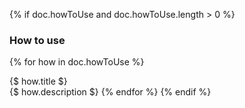 {% if doc.howToUse and doc.howToUse.length > 0 %}
### How to use
{% for how in doc.howToUse %}
<div class="how-to-use">{$ how.title $}</div>
{$ how.description $}
{% endfor %}
{% endif %}
